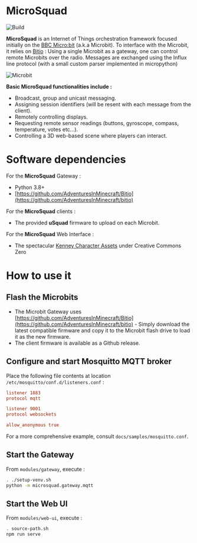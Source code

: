 # MicroSquad

<!--
[![Known Vulnerabilities](https://snyk.io/test/github/cmcrobotics/usquad-web-ui/badge.svg)](https://snyk.io/test/github/cmcrobotics/usquad-web-ui)
-->
![Build](https://github.com/cmcrobotics/microsquad/workflows/build-action/badge.svg)
<!--
[![Quality Gate Status](https://sonarcloud.io/api/project_badges/measure?project=lucasvanmol_usquad-web-ui&metric=alert_status)](https://sonarcloud.io/dashboard?id=lucasvanmol_usquad-web-ui)
-->

**MicroSquad** is an Internet of Things orchestration framework focused initially on the [BBC Micro:bit](https://microbit.org/) (a.k.a Microbit).
To interface with the Microbit, it relies on [Bitio](https://github.com/AdventuresInMinecraft/bitio) : Using a single Microbit as a gateway, one can control remote Microbits over the radio.
Messages are exchanged using the Influx line protocol (with a small custom parser implemented in micropython)

![Microbit](https://microbit-micropython.readthedocs.io/en/v1.0.1/_images/happy.png)

**Basic MicroSquad functionalities include :**
* Broadcast, group and unicast messaging.
* Assigning session identifiers (will be resent with each message from the client).
* Remotely controlling displays.
* Requesting remote sensor readings (buttons, gyroscope, compass, temperature, votes etc...).
* Controlling a 3D web-based scene where players can interact.

# Software dependencies

For the **MicroSquad** Gateway :
* Python 3.8+
* [https://github.com/AdventuresInMinecraft/Bitio](https://github.com/AdventuresInMinecraft/bitio)

For the **MicroSquad** clients :
* The provided **uSquad** firmware to upload on each Microbit.

For the **MicroSquad** Web Interface :
* The spectacular [Kenney Character Assets](https://kenney.itch.io/kenney-character-assets) under Creative Commons Zero

# How to use it

## Flash the Microbits

* The Microbit Gateway uses [https://github.com/AdventuresInMinecraft/Bitio](https://github.com/AdventuresInMinecraft/bitio) - Simply download the latest compatible firmware and copy it to the Microbit flash drive to load it as the new firmware.
* The client firmware is available as a Github release.

## Configure and start Mosquitto MQTT broker

Place the following file contents at location ```/etc/mosquitto/conf.d/listeners.conf``` :

```conf
listener 1883
protocol mqtt

listener 9001
protocol websockets 

allow_anonymous true
```
For a more comprehensive example, consult ``docs/samples/mosquitto.conf``.

## Start the Gateway

From ```modules/gateway```, execute :
```bash
. ./setup-venv.sh
python -m microsquad.gateway.mqtt
```
## Start the Web UI

From ```modules/web-ui```, execute :
```bash
. source-path.sh
npm run serve
```
